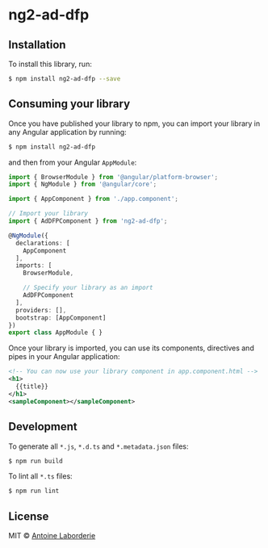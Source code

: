 # ng2-ad-dfp

## Installation

To install this library, run:

```bash
$ npm install ng2-ad-dfp --save
```

## Consuming your library

Once you have published your library to npm, you can import your library in any Angular application by running:

```bash
$ npm install ng2-ad-dfp
```

and then from your Angular `AppModule`:

```typescript
import { BrowserModule } from '@angular/platform-browser';
import { NgModule } from '@angular/core';

import { AppComponent } from './app.component';

// Import your library
import { AdDFPComponent } from 'ng2-ad-dfp';

@NgModule({
  declarations: [
    AppComponent
  ],
  imports: [
    BrowserModule,

    // Specify your library as an import
    AdDFPComponent
  ],
  providers: [],
  bootstrap: [AppComponent]
})
export class AppModule { }
```

Once your library is imported, you can use its components, directives and pipes in your Angular application:

```xml
<!-- You can now use your library component in app.component.html -->
<h1>
  {{title}}
</h1>
<sampleComponent></sampleComponent>
```

## Development

To generate all `*.js`, `*.d.ts` and `*.metadata.json` files:

```bash
$ npm run build
```

To lint all `*.ts` files:

```bash
$ npm run lint
```

## License

MIT © [Antoine Laborderie](mailto:antoine.laborderie@gmail.com)
